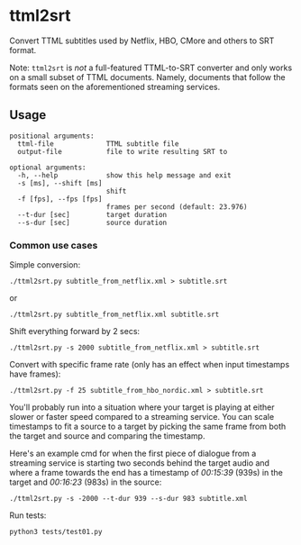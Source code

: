 # ttml2srt
Convert TTML subtitles used by Netflix, HBO, CMore and others to SRT format.

Note: `ttml2srt` is *not* a full-featured TTML-to-SRT converter and only works on a small subset of TTML documents. Namely, documents that follow the formats seen on the aforementioned streaming services.

## Usage
```
positional arguments:
  ttml-file             TTML subtitle file
  output-file           file to write resulting SRT to

optional arguments:
  -h, --help            show this help message and exit
  -s [ms], --shift [ms]
                        shift
  -f [fps], --fps [fps]
                        frames per second (default: 23.976)
  --t-dur [sec]         target duration
  --s-dur [sec]         source duration
```

### Common use cases

Simple conversion:
```
./ttml2srt.py subtitle_from_netflix.xml > subtitle.srt
```
or
```
./ttml2srt.py subtitle_from_netflix.xml subtitle.srt
```

Shift everything forward by 2 secs:
```
./ttml2srt.py -s 2000 subtitle_from_netflix.xml > subtitle.srt
```

Convert with specific frame rate (only has an effect when input timestamps have frames):
```
./ttml2srt.py -f 25 subtitle_from_hbo_nordic.xml > subtitle.srt
```

You'll probably run into a situation where your target is playing at either slower or faster speed compared to a streaming service. You can scale timestamps to fit a source to a target by picking the same frame from both the target and source and comparing the timestamp.

Here's an example cmd for when the first piece of dialogue from a streaming service is starting two seconds behind the target audio and where a frame towards the end has a timestamp of *00:15:39* (939s) in the target and *00:16:23* (983s) in the source:
```
./ttml2srt.py -s -2000 --t-dur 939 --s-dur 983 subtitle.xml
```

Run tests:
```
python3 tests/test01.py
```

